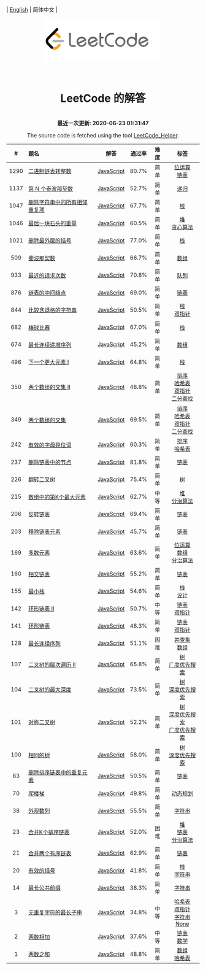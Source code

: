 
| [English](README_EN.md) | 简体中文 |

<p align="center"><img width="300" src="https://raw.githubusercontent.com/KivenCkl/LeetCode_Helper/master/imgs/leetcode-logo.png"></p>
<p align="center">
    <img src="https://img.shields.io/badge/用户-18611454314-blue.svg?" alt="">
    <img src="https://img.shields.io/badge/已解决-40/1689-blue.svg?" alt="">
    <img src="https://img.shields.io/badge/简单-34-green.svg?" alt="">
    <img src="https://img.shields.io/badge/中等-4-orange.svg?" alt="">
    <img src="https://img.shields.io/badge/困难-2-red.svg?" alt="">
</p>
<h1 align="center">LeetCode 的解答</h1>

<p align="center">
    <br>
    <b>最近一次更新: 2020-06-23 01:31:47</b>
    <br>
</p>
<!--请保留下面这行信息，让更多用户了解到这个小爬虫，衷心感谢您的支持-->
<p align="center">The source code is fetched using the tool <a href="https://github.com/KivenCkl/LeetCode_Helper">LeetCode_Helper</a>.</p>

| # | 题名 | 解答 | 通过率 | 难度 | 标签 |
|:--:|:-----|:---------:|:----:|:----:|:----:|
|1290|[二进制链表转整数](Problemset/convert-binary-number-in-a-linked-list-to-integer/README.md)|[JavaScript](Problemset/convert-binary-number-in-a-linked-list-to-integer/convert-binary-number-in-a-linked-list-to-integer.js)|80.7%|简单|[位运算](https://leetcode-cn.com/tag/bit-manipulation)<br>[链表](https://leetcode-cn.com/tag/linked-list)|
|1137|[第 N 个泰波那契数](Problemset/n-th-tribonacci-number/README.md)|[JavaScript](Problemset/n-th-tribonacci-number/n-th-tribonacci-number.js)|52.7%|简单|[递归](https://leetcode-cn.com/tag/recursion)|
|1047|[删除字符串中的所有相邻重复项](Problemset/remove-all-adjacent-duplicates-in-string/README.md)|[JavaScript](Problemset/remove-all-adjacent-duplicates-in-string/remove-all-adjacent-duplicates-in-string.js)|67.7%|简单|[栈](https://leetcode-cn.com/tag/stack)|
|1046|[最后一块石头的重量](Problemset/last-stone-weight/README.md)|[JavaScript](Problemset/last-stone-weight/last-stone-weight.js)|60.5%|简单|[堆](https://leetcode-cn.com/tag/heap)<br>[贪心算法](https://leetcode-cn.com/tag/greedy)|
|1021|[删除最外层的括号](Problemset/remove-outermost-parentheses/README.md)|[JavaScript](Problemset/remove-outermost-parentheses/remove-outermost-parentheses.js)|77.0%|简单|[栈](https://leetcode-cn.com/tag/stack)|
|509|[斐波那契数](Problemset/fibonacci-number/README.md)|[JavaScript](Problemset/fibonacci-number/fibonacci-number.js)|66.7%|简单|[数组](https://leetcode-cn.com/tag/array)|
|933|[最近的请求次数](Problemset/number-of-recent-calls/README.md)|[JavaScript](Problemset/number-of-recent-calls/number-of-recent-calls.js)|70.8%|简单|[队列](https://leetcode-cn.com/tag/queue)|
|876|[链表的中间结点](Problemset/middle-of-the-linked-list/README.md)|[JavaScript](Problemset/middle-of-the-linked-list/middle-of-the-linked-list.js)|69.0%|简单|[链表](https://leetcode-cn.com/tag/linked-list)|
|844|[比较含退格的字符串](Problemset/backspace-string-compare/README.md)|[JavaScript](Problemset/backspace-string-compare/backspace-string-compare.js)|50.5%|简单|[栈](https://leetcode-cn.com/tag/stack)<br>[双指针](https://leetcode-cn.com/tag/two-pointers)|
|682|[棒球比赛](Problemset/baseball-game/README.md)|[JavaScript](Problemset/baseball-game/baseball-game.js)|67.0%|简单|[栈](https://leetcode-cn.com/tag/stack)|
|674|[最长连续递增序列](Problemset/longest-continuous-increasing-subsequence/README.md)|[JavaScript](Problemset/longest-continuous-increasing-subsequence/longest-continuous-increasing-subsequence.js)|45.2%|简单|[数组](https://leetcode-cn.com/tag/array)|
|496|[下一个更大元素 I](Problemset/next-greater-element-i/README.md)|[JavaScript](Problemset/next-greater-element-i/next-greater-element-i.js)|64.8%|简单|[栈](https://leetcode-cn.com/tag/stack)|
|350|[两个数组的交集 II](Problemset/intersection-of-two-arrays-ii/README.md)|[JavaScript](Problemset/intersection-of-two-arrays-ii/intersection-of-two-arrays-ii.js)|48.8%|简单|[排序](https://leetcode-cn.com/tag/sort)<br>[哈希表](https://leetcode-cn.com/tag/hash-table)<br>[双指针](https://leetcode-cn.com/tag/two-pointers)<br>[二分查找](https://leetcode-cn.com/tag/binary-search)|
|349|[两个数组的交集](Problemset/intersection-of-two-arrays/README.md)|[JavaScript](Problemset/intersection-of-two-arrays/intersection-of-two-arrays.js)|69.5%|简单|[排序](https://leetcode-cn.com/tag/sort)<br>[哈希表](https://leetcode-cn.com/tag/hash-table)<br>[双指针](https://leetcode-cn.com/tag/two-pointers)<br>[二分查找](https://leetcode-cn.com/tag/binary-search)|
|242|[有效的字母异位词](Problemset/valid-anagram/README.md)|[JavaScript](Problemset/valid-anagram/valid-anagram.js)|60.3%|简单|[排序](https://leetcode-cn.com/tag/sort)<br>[哈希表](https://leetcode-cn.com/tag/hash-table)|
|237|[删除链表中的节点](Problemset/delete-node-in-a-linked-list/README.md)|[JavaScript](Problemset/delete-node-in-a-linked-list/delete-node-in-a-linked-list.js)|81.8%|简单|[链表](https://leetcode-cn.com/tag/linked-list)|
|226|[翻转二叉树](Problemset/invert-binary-tree/README.md)|[JavaScript](Problemset/invert-binary-tree/invert-binary-tree.js)|75.4%|简单|[树](https://leetcode-cn.com/tag/tree)|
|215|[数组中的第K个最大元素](Problemset/kth-largest-element-in-an-array/README.md)|[JavaScript](Problemset/kth-largest-element-in-an-array/kth-largest-element-in-an-array.js)|62.7%|中等|[堆](https://leetcode-cn.com/tag/heap)<br>[分治算法](https://leetcode-cn.com/tag/divide-and-conquer)|
|206|[反转链表](Problemset/reverse-linked-list/README.md)|[JavaScript](Problemset/reverse-linked-list/reverse-linked-list.js)|69.4%|简单|[链表](https://leetcode-cn.com/tag/linked-list)|
|203|[移除链表元素](Problemset/remove-linked-list-elements/README.md)|[JavaScript](Problemset/remove-linked-list-elements/remove-linked-list-elements.js)|45.7%|简单|[链表](https://leetcode-cn.com/tag/linked-list)|
|169|[多数元素](Problemset/majority-element/README.md)|[JavaScript](Problemset/majority-element/majority-element.js)|63.6%|简单|[位运算](https://leetcode-cn.com/tag/bit-manipulation)<br>[数组](https://leetcode-cn.com/tag/array)<br>[分治算法](https://leetcode-cn.com/tag/divide-and-conquer)|
|160|[相交链表](Problemset/intersection-of-two-linked-lists/README.md)|[JavaScript](Problemset/intersection-of-two-linked-lists/intersection-of-two-linked-lists.js)|55.2%|简单|[链表](https://leetcode-cn.com/tag/linked-list)|
|155|[最小栈](Problemset/min-stack/README.md)|[JavaScript](Problemset/min-stack/min-stack.js)|54.6%|简单|[栈](https://leetcode-cn.com/tag/stack)<br>[设计](https://leetcode-cn.com/tag/design)|
|142|[环形链表 II](Problemset/linked-list-cycle-ii/README.md)|[JavaScript](Problemset/linked-list-cycle-ii/linked-list-cycle-ii.js)|50.7%|中等|[链表](https://leetcode-cn.com/tag/linked-list)<br>[双指针](https://leetcode-cn.com/tag/two-pointers)|
|141|[环形链表](Problemset/linked-list-cycle/README.md)|[JavaScript](Problemset/linked-list-cycle/linked-list-cycle.js)|48.3%|简单|[链表](https://leetcode-cn.com/tag/linked-list)<br>[双指针](https://leetcode-cn.com/tag/two-pointers)|
|128|[最长连续序列](Problemset/longest-consecutive-sequence/README.md)|[JavaScript](Problemset/longest-consecutive-sequence/longest-consecutive-sequence.js)|51.1%|困难|[并查集](https://leetcode-cn.com/tag/union-find)<br>[数组](https://leetcode-cn.com/tag/array)|
|107|[二叉树的层次遍历 II](Problemset/binary-tree-level-order-traversal-ii/README.md)|[JavaScript](Problemset/binary-tree-level-order-traversal-ii/binary-tree-level-order-traversal-ii.js)|65.8%|简单|[树](https://leetcode-cn.com/tag/tree)<br>[广度优先搜索](https://leetcode-cn.com/tag/breadth-first-search)|
|104|[二叉树的最大深度](Problemset/maximum-depth-of-binary-tree/README.md)|[JavaScript](Problemset/maximum-depth-of-binary-tree/maximum-depth-of-binary-tree.js)|73.5%|简单|[树](https://leetcode-cn.com/tag/tree)<br>[深度优先搜索](https://leetcode-cn.com/tag/depth-first-search)|
|101|[对称二叉树](Problemset/symmetric-tree/README.md)|[JavaScript](Problemset/symmetric-tree/symmetric-tree.js)|52.2%|简单|[树](https://leetcode-cn.com/tag/tree)<br>[深度优先搜索](https://leetcode-cn.com/tag/depth-first-search)<br>[广度优先搜索](https://leetcode-cn.com/tag/breadth-first-search)|
|100|[相同的树](Problemset/same-tree/README.md)|[JavaScript](Problemset/same-tree/same-tree.js)|58.0%|简单|[树](https://leetcode-cn.com/tag/tree)<br>[深度优先搜索](https://leetcode-cn.com/tag/depth-first-search)|
|83|[删除排序链表中的重复元素](Problemset/remove-duplicates-from-sorted-list/README.md)|[JavaScript](Problemset/remove-duplicates-from-sorted-list/remove-duplicates-from-sorted-list.js)|50.5%|简单|[链表](https://leetcode-cn.com/tag/linked-list)|
|70|[爬楼梯](Problemset/climbing-stairs/README.md)|[JavaScript](Problemset/climbing-stairs/climbing-stairs.js)|49.8%|简单|[动态规划](https://leetcode-cn.com/tag/dynamic-programming)|
|38|[外观数列](Problemset/count-and-say/README.md)|[JavaScript](Problemset/count-and-say/count-and-say.js)|55.5%|简单|[字符串](https://leetcode-cn.com/tag/string)|
|23|[合并K个排序链表](Problemset/merge-k-sorted-lists/README.md)|[JavaScript](Problemset/merge-k-sorted-lists/merge-k-sorted-lists.js)|52.0%|困难|[堆](https://leetcode-cn.com/tag/heap)<br>[链表](https://leetcode-cn.com/tag/linked-list)<br>[分治算法](https://leetcode-cn.com/tag/divide-and-conquer)|
|21|[合并两个有序链表](Problemset/merge-two-sorted-lists/README.md)|[JavaScript](Problemset/merge-two-sorted-lists/merge-two-sorted-lists.js)|62.9%|简单|[链表](https://leetcode-cn.com/tag/linked-list)|
|20|[有效的括号](Problemset/valid-parentheses/README.md)|[JavaScript](Problemset/valid-parentheses/valid-parentheses.js)|41.8%|简单|[栈](https://leetcode-cn.com/tag/stack)<br>[字符串](https://leetcode-cn.com/tag/string)|
|14|[最长公共前缀](Problemset/longest-common-prefix/README.md)|[JavaScript](Problemset/longest-common-prefix/longest-common-prefix.js)|38.3%|简单|[字符串](https://leetcode-cn.com/tag/string)|
|3|[无重复字符的最长子串](Problemset/longest-substring-without-repeating-characters/README.md)|[JavaScript](Problemset/longest-substring-without-repeating-characters/longest-substring-without-repeating-characters.js)|34.8%|中等|[哈希表](https://leetcode-cn.com/tag/hash-table)<br>[双指针](https://leetcode-cn.com/tag/two-pointers)<br>[字符串](https://leetcode-cn.com/tag/string)<br>[None](https://leetcode-cn.com/tag/sliding-window)|
|2|[两数相加](Problemset/add-two-numbers/README.md)|[JavaScript](Problemset/add-two-numbers/add-two-numbers.js)|37.6%|中等|[链表](https://leetcode-cn.com/tag/linked-list)<br>[数学](https://leetcode-cn.com/tag/math)|
|1|[两数之和](Problemset/two-sum/README.md)|[JavaScript](Problemset/two-sum/two-sum.js)|48.8%|简单|[数组](https://leetcode-cn.com/tag/array)<br>[哈希表](https://leetcode-cn.com/tag/hash-table)|
